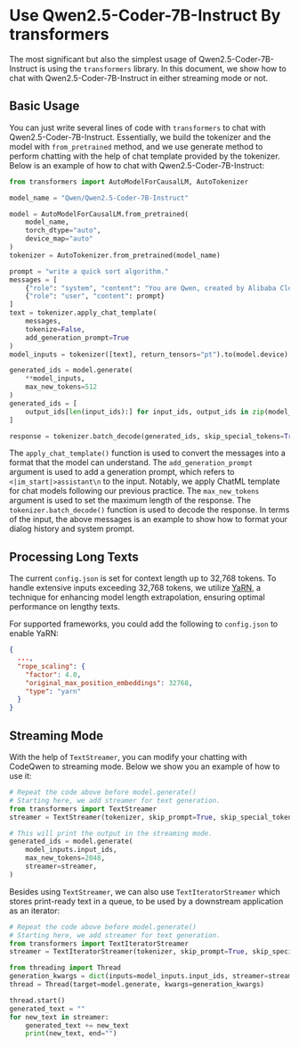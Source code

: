 # Use Qwen2.5-Coder-7B-Instruct By transformers
The most significant but also the simplest usage of Qwen2.5-Coder-7B-Instruct is using the `transformers` library. In this document, we show how to chat with Qwen2.5-Coder-7B-Instruct in either streaming mode or not.

## Basic Usage
You can just write several lines of code with `transformers` to chat with Qwen2.5-Coder-7B-Instruct. Essentially, we build the tokenizer and the model with `from_pretrained` method, and we use generate method to perform chatting with the help of chat template provided by the tokenizer. Below is an example of how to chat with Qwen2.5-Coder-7B-Instruct:

```python
from transformers import AutoModelForCausalLM, AutoTokenizer

model_name = "Qwen/Qwen2.5-Coder-7B-Instruct"

model = AutoModelForCausalLM.from_pretrained(
    model_name,
    torch_dtype="auto",
    device_map="auto"
)
tokenizer = AutoTokenizer.from_pretrained(model_name)

prompt = "write a quick sort algorithm."
messages = [
    {"role": "system", "content": "You are Qwen, created by Alibaba Cloud. You are a helpful assistant."},
    {"role": "user", "content": prompt}
]
text = tokenizer.apply_chat_template(
    messages,
    tokenize=False,
    add_generation_prompt=True
)
model_inputs = tokenizer([text], return_tensors="pt").to(model.device)

generated_ids = model.generate(
    **model_inputs,
    max_new_tokens=512
)
generated_ids = [
    output_ids[len(input_ids):] for input_ids, output_ids in zip(model_inputs.input_ids, generated_ids)
]

response = tokenizer.batch_decode(generated_ids, skip_special_tokens=True)[0]
```

The `apply_chat_template()` function is used to convert the messages into a format that the model can understand. 
The `add_generation_prompt` argument is used to add a generation prompt, which refers to `<|im_start|>assistant\n` to the input. Notably, we apply ChatML template for chat models following our previous practice. 
The `max_new_tokens` argument is used to set the maximum length of the response. The `tokenizer.batch_decode()` function is used to decode the response. In terms of the input, the above messages is an example to show how to format your dialog history and system prompt.

## Processing Long Texts
The current `config.json` is set for context length up to 32,768 tokens.
To handle extensive inputs exceeding 32,768 tokens, we utilize [YaRN](https://arxiv.org/abs/2309.00071), a technique for enhancing model length extrapolation, ensuring optimal performance on lengthy texts.

For supported frameworks, you could add the following to `config.json` to enable YaRN:
```json
{
  ...,
  "rope_scaling": {
    "factor": 4.0,
    "original_max_position_embeddings": 32768,
    "type": "yarn"
  }
}
```


## Streaming Mode

With the help of `TextStreamer`, you can modify your chatting with CodeQwen to streaming mode. Below we show you an example of how to use it:


```python
# Repeat the code above before model.generate()
# Starting here, we add streamer for text generation.
from transformers import TextStreamer
streamer = TextStreamer(tokenizer, skip_prompt=True, skip_special_tokens=True)

# This will print the output in the streaming mode.
generated_ids = model.generate(
    model_inputs.input_ids,
    max_new_tokens=2048,
    streamer=streamer,
)
```

Besides using `TextStreamer`, we can also use `TextIteratorStreamer` which stores print-ready text in a queue, to be used by a downstream application as an iterator:

```python
# Repeat the code above before model.generate()
# Starting here, we add streamer for text generation.
from transformers import TextIteratorStreamer
streamer = TextIteratorStreamer(tokenizer, skip_prompt=True, skip_special_tokens=True)

from threading import Thread
generation_kwargs = dict(inputs=model_inputs.input_ids, streamer=streamer, max_new_tokens=2048)
thread = Thread(target=model.generate, kwargs=generation_kwargs)

thread.start()
generated_text = ""
for new_text in streamer:
    generated_text += new_text
    print(new_text, end="")
```

